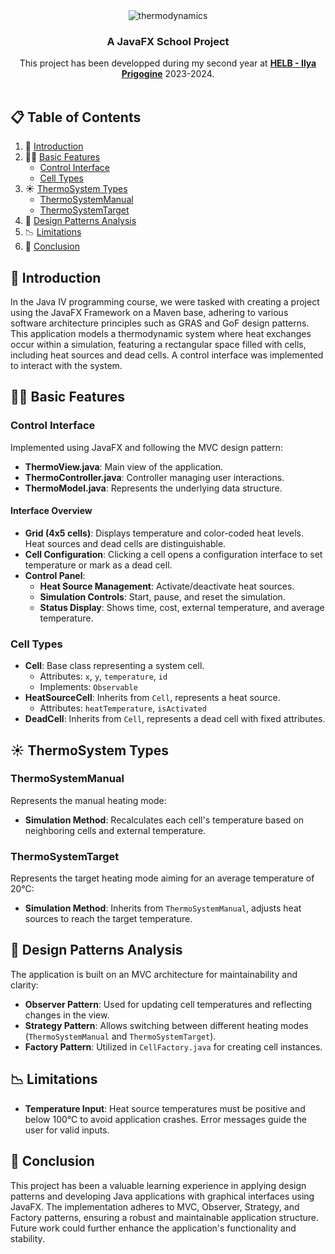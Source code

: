 <div align="center">
  <div>
    <img src='https://takutotofu.s-ul.eu/kDrJCxzY' alt='thermodynamics'/>
  </div>
  <h3 align="center">A JavaFX School Project</h3>

  <div align="center">
     This project has been developped during my second year at <a href='https://www.helb-prigogine.be/' target="_blank"><b>HELB - Ilya Prigogine</b></a> 2023-2024.
  </div>
  </br>
</div>

## 📋 <a name="table">Table of Contents</a>

1. 👋 [Introduction](#introduction)
2. 🚶‍➡️ [Basic Features](#basic-features)
    - [Control Interface](#control-interface)
    - [Cell Types](#cell-types)
3. ☀️ [ThermoSystem Types](#thermosystem-types)
    - [ThermoSystemManual](#thermosystemmanual)
    - [ThermoSystemTarget](#thermosystemtarget)
4. 📄 [Design Patterns Analysis](#design-patterns-analysis)
5. 📉 [Limitations](#limitations)
6. 🧠 [Conclusion](#conclusion)

## 👋 <a name="introduction">Introduction</a>

In the Java IV programming course, we were tasked with creating a project using the JavaFX Framework on a Maven base, adhering to various software architecture principles such as GRAS and GoF design patterns. This application models a thermodynamic system where heat exchanges occur within a simulation, featuring a rectangular space filled with cells, including heat sources and dead cells. A control interface was implemented to interact with the system.

## 🚶‍➡️ <a name="basic-features">Basic Features</a>

### Control Interface

Implemented using JavaFX and following the MVC design pattern:
- **ThermoView.java**: Main view of the application.
- **ThermoController.java**: Controller managing user interactions.
- **ThermoModel.java**: Represents the underlying data structure.

#### Interface Overview
- **Grid (4x5 cells)**: Displays temperature and color-coded heat levels. Heat sources and dead cells are distinguishable.
- **Cell Configuration**: Clicking a cell opens a configuration interface to set temperature or mark as a dead cell.
- **Control Panel**: 
    - **Heat Source Management**: Activate/deactivate heat sources.
    - **Simulation Controls**: Start, pause, and reset the simulation.
    - **Status Display**: Shows time, cost, external temperature, and average temperature.

### Cell Types

- **Cell**: Base class representing a system cell.
    - Attributes: `x`, `y`, `temperature`, `id`
    - Implements: `Observable`
- **HeatSourceCell**: Inherits from `Cell`, represents a heat source.
    - Attributes: `heatTemperature`, `isActivated`
- **DeadCell**: Inherits from `Cell`, represents a dead cell with fixed attributes.

## ☀️ <a name="thermosystem-types">ThermoSystem Types</a>

### ThermoSystemManual

Represents the manual heating mode:
- **Simulation Method**: Recalculates each cell's temperature based on neighboring cells and external temperature.

### ThermoSystemTarget

Represents the target heating mode aiming for an average temperature of 20°C:
- **Simulation Method**: Inherits from `ThermoSystemManual`, adjusts heat sources to reach the target temperature.

## 📄 <a name="design-patterns-analysis">Design Patterns Analysis</a>

The application is built on an MVC architecture for maintainability and clarity:
- **Observer Pattern**: Used for updating cell temperatures and reflecting changes in the view.
- **Strategy Pattern**: Allows switching between different heating modes (`ThermoSystemManual` and `ThermoSystemTarget`).
- **Factory Pattern**: Utilized in `CellFactory.java` for creating cell instances.

## 📉 <a name="limitations">Limitations</a>

- **Temperature Input**: Heat source temperatures must be positive and below 100°C to avoid application crashes. Error messages guide the user for valid inputs.

## 🧠 <a name="conclusion">Conclusion</a>

This project has been a valuable learning experience in applying design patterns and developing Java applications with graphical interfaces using JavaFX. The implementation adheres to MVC, Observer, Strategy, and Factory patterns, ensuring a robust and maintainable application structure. Future work could further enhance the application's functionality and stability.

